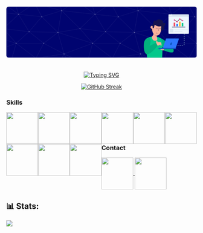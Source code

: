 <div align="center">

![Header](./header3.png)
<br>
<br>
<br>
[![Typing SVG](https://readme-typing-svg.herokuapp.com?font=Fira+Code&size=30&pause=1000&color=65EDF7&center=true&vCenter=true&width=435&lines=Hi!+I'm+Alexandre+Assis;Data+Scientist)](https://git.io/typing-svg)

[![GitHub Streak](https://github-readme-streak-stats.herokuapp.com?user=ale-assis&theme=holi-theme&exclude_days=Sun%2CSat)](https://git.io/streak-stats)
</div>

### Skills
<div align="left">
<img align="left" height="84" width="84" src="https://github.com/user-attachments/assets/0c288171-c99c-4024-9971-deae35b28041">
 
<img align="left" height="84" width="84" src="https://github.com/user-attachments/assets/a929ccf3-44dc-447b-8c3f-fede3d51114b">

<img align="left" height="84" width="84" src="https://github.com/user-attachments/assets/eb379f52-3f96-4363-8c14-6578c10dcd35">

<img align="left" height="84" width="84" src="https://github.com/user-attachments/assets/017078c8-c147-4731-b239-d3caa784a536">

<img align="left" height="84" width="84" src="https://github.com/user-attachments/assets/071046f7-c387-4711-bfea-0994c25407ba">

<img align="left" height="84" width="84" src="https://github.com/user-attachments/assets/eaef3073-40ba-4bf9-9f4d-d08195305e99">

<img align="left" height="84" width="84" src="https://github.com/user-attachments/assets/37bd240c-6d57-4c72-a416-05d11cd1a1e5">

<img align="left" height="84" width="84" src="https://github.com/user-attachments/assets/2e2e27cd-bf14-4c61-98eb-f1b71de6f7b8">

<img align="left" height="84" width="84" src="https://github.com/user-attachments/assets/103109f0-8720-44f2-9c59-36b247c9d40a">
</div>
<br>
<br>


### Contact
<div align="left">
<a href="https://www.linkedin.com/in/alexandre-assis-/" target="_blank">
<img align="center" height="84" width="84" src="https://github.com/user-attachments/assets/9b73deda-4280-4fe1-9264-424d7f2015b9">
</a>
<a href="alexandre7assis@gmail.com" target="_blank">
<img align="center" height="84" width="84" src="https://github.com/user-attachments/assets/a0075aed-0e8a-4e29-80f0-d550f3f87c7b">
</a>
</div>    




## 📊 Stats:
![](https://github-readme-stats.vercel.app/api/top-langs/?username=ale-assis&theme=dark&hide_border=true&include_all_commits=false&count_private=false&layout=compact)
<!--![](https://github-readme-stats.vercel.app/api?username=orcynus&theme=dark&hide_border=true&include_all_commits=false&count_private=false)<br/> -->
<!--![](https://github-readme-streak-stats.herokuapp.com/?user=orcynus&theme=dark&hide_border=true)<br/> -->
